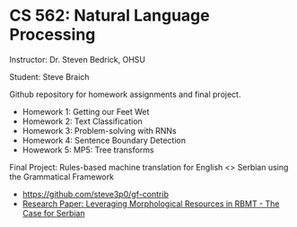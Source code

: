 # CS 562: Natural  Language Processing #
Instructor: Dr. Steven Bedrick, OHSU

Student: Steve Braich 

Github repository for homework assignments and final project.

* Homework 1: Getting our Feet Wet
* Homework 2: Text Classification
* Homework 3: Problem-solving with RNNs
* Homework 4: Sentence Boundary Detection
* Howework 5: MP5: Tree transforms

Final Project: Rules-based machine translation for English <> Serbian using the Grammatical Framework
* https://github.com/steve3p0/gf-contrib
* [Research Paper: Leveraging Morphological Resources in RBMT - The Case for Serbian](https://github.com/steve3p0/cs562/blob/master/Leveraging%20Morphological%20Resources%20in%20RBMT%20-%20The%20Case%20for%20Serbian.pdf)

